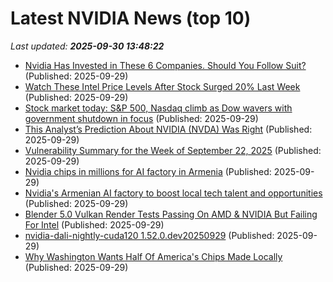 # Latest NVIDIA News (top 10)
_Last updated: **2025-09-30 13:48:22**_

- [Nvidia Has Invested in These 6 Companies. Should You Follow Suit?](https://biztoc.com/x/09e5585014cee7fa) (Published: 2025-09-29)
- [Watch These Intel Price Levels After Stock Surged 20% Last Week](https://www.investopedia.com/watch-these-intel-price-levels-after-stock-surged-20-percent-last-week-11820262) (Published: 2025-09-29)
- [Stock market today: S&P 500, Nasdaq climb as Dow wavers with government shutdown in focus](https://finance.yahoo.com/news/live/stock-market-today-sp-500-nasdaq-climb-as-dow-wavers-with-government-shutdown-in-focus-133119846.html) (Published: 2025-09-29)
- [This Analyst’s Prediction About NVIDIA (NVDA) Was Right](https://biztoc.com/x/84c1517145d7a523) (Published: 2025-09-29)
- [Vulnerability Summary for the Week of September 22, 2025](https://www.cisa.gov/news-events/bulletins/sb25-272) (Published: 2025-09-29)
- [Nvidia chips in millions for AI factory in Armenia](https://www.dw.com/en/nvidia-chips-in-millions-for-ai-factory-in-armenia/a-74174869) (Published: 2025-09-29)
- [Nvidia's Armenian AI factory to boost local tech talent and opportunities](https://www.dw.com/en/nvidias-armenian-ai-factory-to-boost-local-tech-talent-and-opportunities/a-74174869) (Published: 2025-09-29)
- [Blender 5.0 Vulkan Render Tests Passing On AMD & NVIDIA But Failing For Intel](https://www.phoronix.com/news/Blender-5.0-Vulkan-Intel-Fail) (Published: 2025-09-29)
- [nvidia-dali-nightly-cuda120 1.52.0.dev20250929](https://pypi.org/project/nvidia-dali-nightly-cuda120/1.52.0.dev20250929/) (Published: 2025-09-29)
- [Why Washington Wants Half Of America's Chips Made Locally](https://biztoc.com/x/fdc725276f84dcb2) (Published: 2025-09-29)
